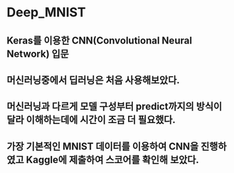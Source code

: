 # Deep_MNIST

## Keras를 이용한 CNN(Convolutional Neural Network) 입문
## 머신러닝중에서 딥러닝은 처음 사용해보았다.
## 머신러닝과 다르게 모델 구성부터 predict까지의 방식이 달라 이해하는데에 시간이 조금 더 필요했다.
## 가장 기본적인 MNIST 데이터를 이용하여 CNN을 진행하였고 Kaggle에 제출하여 스코어를 확인해 보았다.
